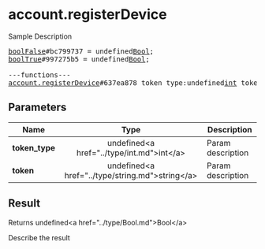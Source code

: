 # account.registerDevice

Sample Description

<pre>
<a href="../constructor/boolFalse">boolFalse</a>#bc799737 = undefined<a href="../type/Bool.md">Bool</a>;
<a href="../constructor/boolTrue">boolTrue</a>#997275b5 = undefined<a href="../type/Bool.md">Bool</a>;

---functions---
<a href="../method/account.registerDevice.md">account.registerDevice</a>#637ea878 token_type:undefined<a href="../type/int.md">int</a> token:undefined<a href="../type/string.md">string</a> = undefined<a href="../type/Bool.md">Bool</a>;
</pre>

## Parameters

| Name | Type | Description |
|------|:----:|-------------|
| **token_type** | undefined&lt;a href=&#34;../type/int.md&#34;&gt;int&lt;/a&gt; | Param description |
| **token** | undefined&lt;a href=&#34;../type/string.md&#34;&gt;string&lt;/a&gt; | Param description |

## Result

Returns undefined&lt;a href=&#34;../type/Bool.md&#34;&gt;Bool&lt;/a&gt;

Describe the result

